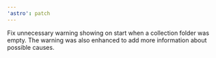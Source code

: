 ```yaml
---
'astro': patch
---
```


Fix unnecessary warning showing on start when a collection folder was empty. The warning was also enhanced to add more information about possible causes.
